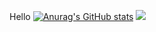 Hello
[![Anurag's GitHub stats](https://github-readme-stats.vercel.app/api?username=dohyung4271)](https://github.com/anuraghazra/github-readme-stats)
<a href="https://velog.io/@colorful-stars" target="_blank"><img src="https://img.shields.io/badge/Velog-20c997?style=flat-square&logo=Vimeo&logoColor=white"/></a>

